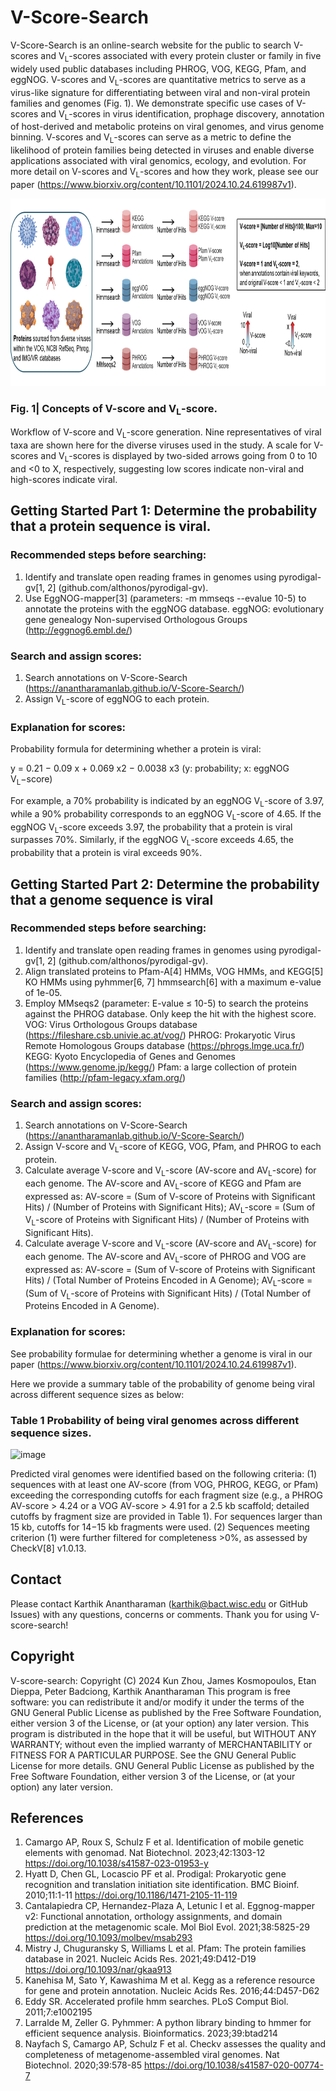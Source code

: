 # V-Score-Search

V-Score-Search is an online-search website for the public to search V-scores and V<sub>L</sub>-scores associated with every protein cluster or family in five widely used public databases including PHROG, VOG, KEGG, Pfam, and eggNOG. V-scores and V<sub>L</sub>-scores are quantitative metrics to serve as a virus-like signature for differentiating between viral and non-viral protein families and genomes (Fig. 1). We demonstrate specific use cases of V-scores and V<sub>L</sub>-scores in virus identification, prophage discovery, annotation of host-derived and metabolic proteins on viral genomes, and virus genome binning. V-scores and V<sub>L</sub>-scores can serve as a metric to define the likelihood of protein families being detected in viruses and enable diverse applications associated with viral genomics, ecology, and evolution.
For more detail on V-scores and V<sub>L</sub>-scores and how they work, please see our paper (https://www.biorxiv.org/content/10.1101/2024.10.24.619987v1).

<p align="center"> <img src="Software/figure1.png" height="300" /> </p>

### Fig. 1| Concepts of V-score and V<sub>L</sub>-score. 
Workflow of V-score and V<sub>L</sub>-score generation. Nine representatives of viral taxa are shown here for the diverse viruses used in the study.  A scale for V-scores and V<sub>L</sub>-scores is displayed by two-sided arrows going from 0 to 10 and <0 to X, respectively, suggesting low scores indicate non-viral and high-scores indicate viral.

## Getting Started Part 1: Determine the probability that a protein sequence is viral.

### Recommended steps before searching: 

1.	Identify and translate open reading frames in genomes using pyrodigal-gv[1, 2] (github.com/althonos/pyrodigal-gv).  
2.	Use EggNOG-mapper[3] (parameters: -m mmseqs --evalue 10-5) to annotate the proteins with the eggNOG database. 
eggNOG: evolutionary gene genealogy Non-supervised Orthologous Groups (http://eggnog6.embl.de/)

### Search and assign scores: 

1.	Search annotations on V-Score-Search (https://anantharamanlab.github.io/V-Score-Search/)
2.	Assign V<sub>L</sub>-score of eggNOG to each protein.

### Explanation for scores: 

Probability formula for determining whether a protein is viral: 

y = 0.21 − 0.09 x + 0.069 x2 − 0.0038 x3 
(y: probability; x: eggNOG V<sub>L</sub>−score)

For example, a 70% probability is indicated by an eggNOG V<sub>L</sub>-score of 3.97, while a 90% probability corresponds to an eggNOG V<sub>L</sub>-score of 4.65. If the eggNOG V<sub>L</sub>-score exceeds 3.97, the probability that a protein is viral surpasses 70%. Similarly, if the eggNOG V<sub>L</sub>-score exceeds 4.65, the probability that a protein is viral exceeds 90%.


## Getting Started Part 2: Determine the probability that a genome sequence is viral

### Recommended steps before searching: 

1.	Identify and translate open reading frames in genomes using pyrodigal-gv[1, 2] (github.com/althonos/pyrodigal-gv).  
2.	Align translated proteins to Pfam-A[4] HMMs, VOG HMMs, and KEGG[5] KO HMMs using pyhmmer[6, 7] hmmsearch[6] with a maximum e-value of 1e-05.
3.	Employ MMseqs2 (parameter: E-value ≤ 10-5) to search the proteins against the PHROG database. Only keep the hit with the highest score.
  VOG: Virus Orthologous Groups database (https://fileshare.csb.univie.ac.at/vog/)
  PHROG: Prokaryotic Virus Remote Homologous Groups database (https://phrogs.lmge.uca.fr/)
  KEGG: Kyoto Encyclopedia of Genes and Genomes (https://www.genome.jp/kegg/)
  Pfam: a large collection of protein families (http://pfam-legacy.xfam.org/)

### Search and assign scores: 

1.	Search annotations on V-Score-Search (https://anantharamanlab.github.io/V-Score-Search/)
2.	Assign V-score and V<sub>L</sub>-score of KEGG, VOG, Pfam, and PHROG to each protein.
3.	Calculate average V-score and V<sub>L</sub>-score (AV-score and AV<sub>L</sub>-score) for each genome. The AV-score and AV<sub>L</sub>-score of KEGG and Pfam are expressed as:
      AV-score = (Sum of V-score of Proteins with Significant Hits) / (Number of Proteins with Significant Hits);
      AV<sub>L</sub>-score = (Sum of V<sub>L</sub>-score of Proteins with Significant Hits) / (Number of Proteins with Significant Hits).
4.	Calculate average V-score and V<sub>L</sub>-score (AV-score and AV<sub>L</sub>-score) for each genome. The AV-score and AV<sub>L</sub>-score of PHROG and VOG are expressed as:
      AV-score = (Sum of V-score of Proteins with Significant Hits) / (Total Number of Proteins Encoded in A Genome);
      AV<sub>L</sub>-score = (Sum of V<sub>L</sub>-score of Proteins with Significant Hits) / (Total Number of Proteins Encoded in A Genome).

### Explanation for scores: 

See probability formulae for determining whether a genome is viral in our paper (https://www.biorxiv.org/content/10.1101/2024.10.24.619987v1).

Here we provide a summary table of the probability of genome being viral across different sequence sizes as below:

### Table 1 Probability of being viral genomes across different sequence sizes.

![image](https://github.com/user-attachments/assets/ee3ec73b-443a-4015-b0f2-47580d103229)

Predicted viral genomes were identified based on the following criteria: (1) sequences with at least one AV-score (from VOG, PHROG, KEGG, or Pfam) exceeding the corresponding cutoffs for each fragment size (e.g., a PHROG AV-score > 4.24 or a VOG AV-score > 4.91 for a 2.5 kb scaffold; detailed cutoffs by fragment size are provided in Table 1). For sequences larger than 15 kb, cutoffs for 14−15 kb fragments were used. (2) Sequences meeting criterion (1) were further filtered for completeness >0%, as assessed by CheckV[8] v1.0.13.

## Contact
Please contact Karthik Anantharaman (karthik@bact.wisc.edu or GitHub Issues) with any questions, concerns or comments.
Thank you for using V-score-search!

## Copyright 
V-score-search:  Copyright (C) 2024 Kun Zhou, James Kosmopoulos, Etan Dieppa, Peter Badciong, Karthik Anantharaman
This program is free software: you can redistribute it and/or modify it under the terms of the GNU General Public License as published by the Free Software Foundation, either version 3 of the License, or (at your option) any later version.
This program is distributed in the hope that it will be useful, but WITHOUT ANY WARRANTY; without even the implied warranty of MERCHANTABILITY or FITNESS FOR A PARTICULAR PURPOSE. See the GNU General Public License for more details.
GNU General Public License as published by the Free Software Foundation, either version 3 of the License, or (at your option) any later version.

## References
1.	Camargo AP, Roux S, Schulz F et al. Identification of mobile genetic elements with genomad. Nat Biotechnol. 2023;42:1303-12 https://doi.org/10.1038/s41587-023-01953-y
2.	Hyatt D, Chen GL, Locascio PF et al. Prodigal: Prokaryotic gene recognition and translation initiation site identification. BMC Bioinf. 2010;11:1-11 https://doi.org/10.1186/1471-2105-11-119
3.	Cantalapiedra CP, Hernandez-Plaza A, Letunic I et al. Eggnog-mapper v2: Functional annotation, orthology assignments, and domain prediction at the metagenomic scale. Mol Biol Evol. 2021;38:5825-29 https://doi.org/10.1093/molbev/msab293
4.	Mistry J, Chuguransky S, Williams L et al. Pfam: The protein families database in 2021. Nucleic Acids Res. 2021;49:D412-D19 https://doi.org/10.1093/nar/gkaa913
5.	Kanehisa M, Sato Y, Kawashima M et al. Kegg as a reference resource for gene and protein annotation. Nucleic Acids Res. 2016;44:D457-D62
6.	Eddy SR. Accelerated profile hmm searches. PLoS Comput Biol. 2011;7:e1002195
7.	Larralde M, Zeller G. Pyhmmer: A python library binding to hmmer for efficient sequence analysis. Bioinformatics. 2023;39:btad214
8.	Nayfach S, Camargo AP, Schulz F et al. Checkv assesses the quality and completeness of metagenome-assembled viral genomes. Nat Biotechnol. 2020;39:578-85 https://doi.org/10.1038/s41587-020-00774-7

